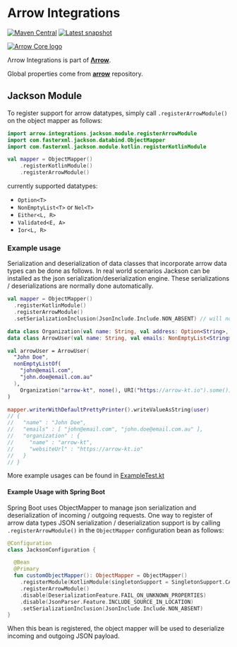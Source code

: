 # Arrow Integrations

[![Maven Central](https://img.shields.io/maven-central/v/io.arrow-kt/arrow-integrations-jackson-module?color=4caf50&label=latest%20release)](https://maven-badges.herokuapp.com/maven-central/io.arrow-kt/arrow-integrations-jackson-module)
[![Latest snapshot](https://img.shields.io/maven-metadata/v?label=latest%20snapshot&metadataUrl=https%3A%2F%2Foss.sonatype.org%2Fservice%2Flocal%2Frepositories%2Fsnapshots%2Fcontent%2Fio%2Farrow-kt%2Farrow-integrations-jackson-module%2Fmaven-metadata.xml)](https://oss.sonatype.org/service/local/repositories/snapshots/content/io/arrow-kt/)

[![Arrow Core logo](https://raw.githubusercontent.com/arrow-kt/arrow-site/master/docs/img/core/arrow-core-brand-sidebar.svg?sanitize=true)](https://arrow-kt.io)

Λrrow Integrations is part of [**Λrrow**](https://arrow-kt.io).

Global properties come from [**arrow**](https://github.com/arrow-kt/arrow) repository.

## Jackson Module

To register support for arrow datatypes, simply call `.registerArrowModule()` on the object mapper as follows:

```kotlin
import arrow.integrations.jackson.module.registerArrowModule
import com.fasterxml.jackson.databind.ObjectMapper
import com.fasterxml.jackson.module.kotlin.registerKotlinModule

val mapper = ObjectMapper()
    .registerKotlinModule()
    .registerArrowModule()
```

currently supported datatypes:
- `Option<T>`
- `NonEmptyList<T>` or `Nel<T>`
- `Either<L, R>`
- `Validated<E, A>`
- `Ior<L, R>`

### Example usage

Serialization and deserialization of data classes that incorporate arrow data types can be
done as follows. In real world scenarios Jackson can be installed as the json serialization/deserialization
engine. These serializations / deserializations are normally done 
automatically.

```kotlin
val mapper = ObjectMapper()
  .registerKotlinModule()
  .registerArrowModule()
  .setSerializationInclusion(JsonInclude.Include.NON_ABSENT) // will not serialize None as nulls

data class Organization(val name: String, val address: Option<String>, val websiteUrl: Option<URI>)
data class ArrowUser(val name: String, val emails: NonEmptyList<String>, val organization: Option<Organization>)

val arrowUser = ArrowUser(
  "John Doe",
  nonEmptyListOf(
    "john@email.com", 
    "john.doe@email.com.au"
  ),
    Organization("arrow-kt", none(), URI("https://arrow-kt.io").some()).some()
)

mapper.writerWithDefaultPrettyPrinter().writeValueAsString(user)
// {
//   "name" : "John Doe",
//   "emails" : [ "john@email.com", "john.doe@email.com.au" ],
//   "organization" : {
//     "name" : "arrow-kt",
//     "websiteUrl" : "https://arrow-kt.io"
//   }
// }
```

More example usages can be found in [ExampleTest.kt](arrow-integrations-jackson-module/src/test/kotlin/arrow/integrations/jackson/module/ExampleTest.kt)

#### Example Usage with Spring Boot
Spring Boot uses ObjectMapper to manage json serialization and deserialization of incoming / outgoing requests.
One way to register of arrow data types JSON serialization / deserialization support is by calling `.registerArrowModule()`
in the `ObjectMapper` configuration bean as follows:

```kotlin
@Configuration
class JacksonConfiguration {

  @Bean
  @Primary
  fun customObjectMapper(): ObjectMapper = ObjectMapper()
    .registerModule(KotlinModule(singletonSupport = SingletonSupport.CANONICALIZE))
    .registerArrowModule()
    .disable(DeserializationFeature.FAIL_ON_UNKNOWN_PROPERTIES) 
    .disable(JsonParser.Feature.INCLUDE_SOURCE_IN_LOCATION)
    .setSerializationInclusion(JsonInclude.Include.NON_ABSENT)
}
```
When this bean is registered, the object mapper will be used to deserialize incoming and outgoing JSON payload.